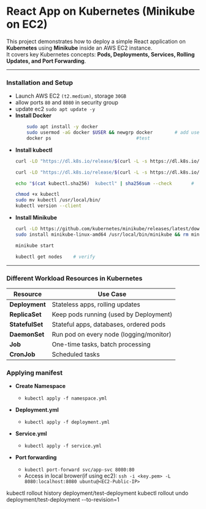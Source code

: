 # **React App on Kubernetes (Minikube on EC2)**

This project demonstrates how to deploy a simple React application on **Kubernetes** using **Minikube** inside an AWS EC2 instance.  
It covers key Kubernetes concepts: **Pods, Deployments, Services, Rolling Updates, and Port Forwarding**.

---

### **Installation and Setup**
- Launch AWS EC2 `(t2.medium)`, storage `30GB`
- allow ports `80` and `8080` in security group
- update ec2 `sudo apt update -y`
- **Install Docker**
    ```sh
        sudo apt install -y docker
        sudo usermod -aG docker $USER && newgrp docker        # add user to docker group
        docker ps                               #test
    ```
- **Install kubectl**
    ```sh
    curl -LO "https://dl.k8s.io/release/$(curl -L -s https://dl.k8s.io/release/stable.txt)/bin/linux/amd64/kubectl"

    curl -LO "https://dl.k8s.io/release/$(curl -L -s https://dl.k8s.io/release/stable.txt)/bin/linux/amd64/kubectl.sha256"

    echo "$(cat kubectl.sha256)  kubectl" | sha256sum --check       #   kubectl: OK

    chmod +x kubectl
    sudo mv kubectl /usr/local/bin/
    kubectl version --client
    ```
- **Install Minikube**
    ```sh
    curl -LO https://github.com/kubernetes/minikube/releases/latest/download/minikube-linux-amd64
    sudo install minikube-linux-amd64 /usr/local/bin/minikube && rm minikube-linux-amd64

    minikube start  

    kubectl get nodes    # verify
    ```

---

### **Different Workload Resources in Kubernetes**
| Resource                  | Use Case                                |
| ------------------------- | --------------------------------------- |
| **Deployment**            | Stateless apps, rolling updates         |
| **ReplicaSet**            | Keep pods running (used by Deployment)  |
| **StatefulSet**           | Stateful apps, databases, ordered pods  |
| **DaemonSet**             | Run pod on every node (logging/monitor) |
| **Job**                   | One-time tasks, batch processing        |
| **CronJob**               | Scheduled tasks                         |


### **Applying manifest**
- **Create Namespace**
    - `kubectl apply -f namespace.yml`
- **Deployment.yml**
    - `kubectl apply -f deployment.yml`
- **Service.yml**
    - `kubectl apply -f service.yml`

- **Port forwarding**
    - `kubectl port-forward svc/app-svc 8080:80`
    - Access in local brower(if using ec2): `ssh -i <key.pem> -L 8080:localhost:8080 ubuntu@<EC2-Public-IP>
`

kubectl rollout history deployment/test-deployment
kubectl rollout undo deployment/test-deployment  --to-revision=1



